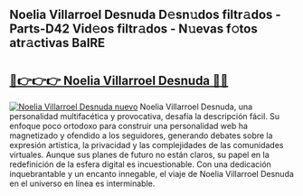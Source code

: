 ## Noelia Villarroel Desnuda D𝚎sn𝚞dos filtr𝚊dos - Parts-D42 Vid𝚎os filtr𝚊dos - N𝚞evas f𝚘tos atr𝚊ctivas BaIRE

# <h2><a href="http://mb0ozm.tromn.icu/?c=Noelia+Villarroel+Desnuda">🔗👉👉👉 Noelia Villarroel Desnuda 🔗🔗</a></h2>

[![Noelia Villarroel Desnuda nuevo](https://i.imgur.com/pEAQMta.gif)](http://mb0ozm.tromn.icu/?c=Noelia+Villarroel+Desnuda)
Noelia Villarroel Desnuda, una personalidad multifacética y provocativa, desafía la descripción fácil. Su enfoque poco ortodoxo para construir una personalidad web ha magnetizado y ofendido a los seguidores, generando debates sobre la expresión artística, la privacidad y las complejidades de las comunidades virtuales. Aunque sus planes de futuro no están claros, su papel en la redefinición de la esfera digital es incuestionable. Con una dedicación inquebrantable y un encanto innegable, el viaje de Noelia Villarroel Desnuda en el universo en línea es interminable.
